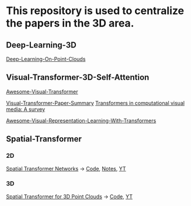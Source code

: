 # This repository  is used to centralize the papers in the 3D area.
## Deep-Learning-3D

[Deep-Learning-On-Point-Clouds](https://github.com/PointCloudYC/Deep-Learning-On-Point-Clouds)

## Visual-Transformer-3D-Self-Attention

[Awesome-Visual-Transformer](https://github.com/dk-liang/Awesome-Visual-Transformer)

[Visual-Transformer-Paper-Summary](https://github.com/AIprogrammer/Visual-Transformer-Paper-Summary)
[Transformers in computational visual media: A survey](https://link.springer.com/content/pdf/10.1007/s41095-021-0247-3.pdf)

[Awesome-Visual-Representation-Learning-With-Transformers](https://github.com/alohays/awesome-visual-representation-learning-with-transformers)

## Spatial-Transformer
### 2D
[Spatial Transformer Networks](https://arxiv.org/abs/1506.02025) -> [Code](https://github.com/kevinzakka/spatial-transformer-network), [Notes](https://kevinzakka.github.io/2017/01/10/stn-part1/), [YT](https://www.youtube.com/watch?v=6NOQC_fl1hQ)
### 3D

[Spatial Transformer for 3D Point Clouds](https://arxiv.org/abs/1906.10887) -> [Code](https://github.com/samaonline/spatial-transformer-for-3d-point-clouds), [YT](https://www.youtube.com/watch?v=UAijTLXkupQ)
